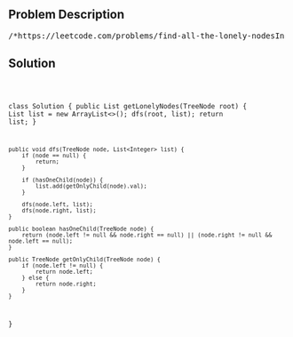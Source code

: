<!--
<style>
  body { font-family: Arial, sans-serif; }
  .container { max-width: 700px; margin: 0 auto; padding: 10px; }
  .comment-block { background-color: #f9f9f9; padding: 10px; border-left: 5px solid #ccc; overflow-wrap: break-word; white-space: pre-wrap; }
  .code-block { background-color: #f4f4f4; padding: 10px; border: 1px solid #ddd; overflow-wrap: break-word; white-space: pre-wrap; }
</style>
-->

<div class='container'>
<h2>Problem Description</h2>
<div class='comment-block'>
<pre>
/*https://leetcode.com/problems/find-all-the-lonely-nodesIn a binary tree, a lonely node is a node that is the only child of itsparent node.The root of the tree is not lonely because it does not have a parent node.Given the root of a binary tree, return an array containing the values ofall lonely nodes in the tree. Return the list in any order.Example 1:Input: root = [1,2,3,null,4]Output: [4]Explanation: Light blue node is the only lonely node.Node 1 is the root and is not lonely.Nodes 2 and 3 have the same parent and are not lonely.Example 2:Input: root = [7,1,4,6,null,5,3,null,null,null,null,null,2]Output: [6,2]Explanation: Light blue nodes are lonely nodes.Please remember that order doesn't matter, [2,6] is also an acceptableanswer.Example 3:Input: root = [11,99,88,77,null,null,66,55,null,null,44,33,null,null,22]Output: [77,55,33,66,44,22]Explanation: Nodes 99 and 88 share the same parent. Node 11 is the root.All other nodes are lonely.Constraints:The number of nodes in the tree is in the range [1, 1000].1 <= Node.val <= 106*//** * Definition for a binary tree node. * public class TreeNode { *     int val; *     TreeNode left; *     TreeNode right; *     TreeNode() {} *     TreeNode(int val) { this.val = val; } *     TreeNode(int val, TreeNode left, TreeNode right) { *         this.val = val; *         this.left = left; *         this.right = right; *     } * } */</pre>
</div>

<h2>Solution</h2>
<div class='code-block'>
<pre><code class='language-java'>

class Solution {
    public List<Integer> getLonelyNodes(TreeNode root) {
        List<Integer> list = new ArrayList<>();
        dfs(root, list);
        return list;
    }

    public void dfs(TreeNode node, List<Integer> list) {
        if (node == null) {
            return;
        }

        if (hasOneChild(node)) {
            list.add(getOnlyChild(node).val);
        }
        
        dfs(node.left, list);
        dfs(node.right, list);
    }

    public boolean hasOneChild(TreeNode node) {
        return (node.left != null && node.right == null) || (node.right != null && node.left == null);
    }

    public TreeNode getOnlyChild(TreeNode node) {
        if (node.left != null) {
            return node.left;
        } else {
            return node.right;
        }
    }
}






</code></pre>
</div>
</div>
